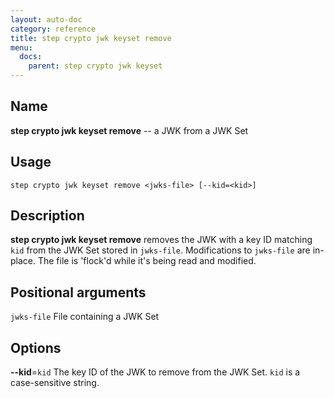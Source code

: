 ```yaml
---
layout: auto-doc
category: reference
title: step crypto jwk keyset remove
menu:
  docs:
    parent: step crypto jwk keyset
---
```


## Name
**step crypto jwk keyset remove** -- a JWK from a JWK Set

## Usage

```raw
step crypto jwk keyset remove <jwks-file> [--kid=<kid>]
```

## Description

**step crypto jwk keyset remove** removes the JWK with a key ID matching `kid`
from the JWK Set stored in `jwks-file`. Modifications to `jwks-file` are
in-place. The file is 'flock'd while it's being read and modified.

## Positional arguments

`jwks-file`
File containing a JWK Set

## Options


**--kid**=`kid`
The key ID of the JWK to remove from the JWK Set. `kid` is a case-sensitive
string.

